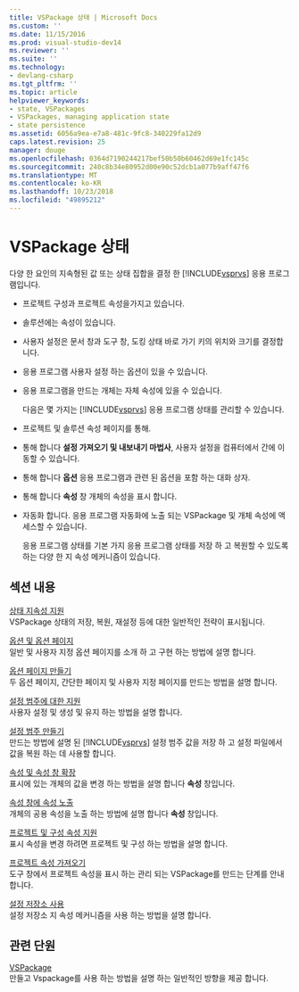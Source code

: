 ```yaml
---
title: VSPackage 상태 | Microsoft Docs
ms.custom: ''
ms.date: 11/15/2016
ms.prod: visual-studio-dev14
ms.reviewer: ''
ms.suite: ''
ms.technology:
- devlang-csharp
ms.tgt_pltfrm: ''
ms.topic: article
helpviewer_keywords:
- state, VSPackages
- VSPackages, managing application state
- state persistence
ms.assetid: 6056a9ea-e7a8-481c-9fc8-340229fa12d9
caps.latest.revision: 25
manager: douge
ms.openlocfilehash: 0364d7190244217bef50b50b60462d69e1fc145c
ms.sourcegitcommit: 240c8b34e80952d00e90c52dcb1a077b9aff47f6
ms.translationtype: MT
ms.contentlocale: ko-KR
ms.lasthandoff: 10/23/2018
ms.locfileid: "49895212"
---
```

# <a name="vspackage-state"></a>VSPackage 상태
다양 한 요인의 지속형된 값 또는 상태 집합을 결정 한 [!INCLUDE[vsprvs](../includes/vsprvs-md.md)] 응용 프로그램입니다.  
  
- 프로젝트 구성과 프로젝트 속성을가지고 있습니다.  
  
- 솔루션에는 속성이 있습니다.  
  
- 사용자 설정은 문서 창과 도구 창, 도킹 상태 바로 가기 키의 위치와 크기를 결정합니다.  
  
- 응용 프로그램 사용자 설정 하는 옵션이 있을 수 있습니다.  
  
- 응용 프로그램을 만드는 개체는 자체 속성에 있을 수 있습니다.  
  
  다음은 몇 가지는 [!INCLUDE[vsprvs](../includes/vsprvs-md.md)] 응용 프로그램 상태를 관리할 수 있습니다.  
  
- 프로젝트 및 솔루션 속성 페이지를 통해.  
  
- 통해 합니다 **설정 가져오기 및 내보내기 마법사**, 사용자 설정을 컴퓨터에서 간에 이동할 수 있습니다.  
  
- 통해 합니다 **옵션** 응용 프로그램과 관련 된 옵션을 포함 하는 대화 상자.  
  
- 통해 합니다 **속성** 창 개체의 속성을 표시 합니다.  
  
- 자동화 합니다. 응용 프로그램 자동화에 노출 되는 VSPackage 및 개체 속성에 액세스할 수 있습니다.  
  
  응용 프로그램 상태를 기본 가지 응용 프로그램 상태를 저장 하 고 복원할 수 있도록 하는 다양 한 지 속성 메커니즘이 있습니다.  
  
## <a name="in-this-section"></a>섹션 내용  
 [상태 지속성 지원](../misc/support-for-state-persistence.md)  
 VSPackage 상태의 저장, 복원, 재설정 등에 대한 일반적인 전략이 표시됩니다.  
  
 [옵션 및 옵션 페이지](../extensibility/internals/options-and-options-pages.md)  
 일반 및 사용자 지정 옵션 페이지를 소개 하 고 구현 하는 방법에 설명 합니다.  
  
 [옵션 페이지 만들기](../extensibility/creating-an-options-page.md)  
 두 옵션 페이지, 간단한 페이지 및 사용자 지정 페이지를 만드는 방법을 설명 합니다.  
  
 [설정 범주에 대한 지원](../misc/support-for-settings-categories.md)  
 사용자 설정 및 생성 및 유지 하는 방법을 설명 합니다.  
  
 [설정 범주 만들기](../extensibility/creating-a-settings-category.md)  
 만드는 방법에 설명 된 [!INCLUDE[vsprvs](../includes/vsprvs-md.md)] 설정 범주 값을 저장 하 고 설정 파일에서 값을 복원 하는 데 사용할 합니다.  
  
 [속성 및 속성 창 확장](../extensibility/extending-properties-and-the-property-window.md)  
 표시에 있는 개체의 값을 변경 하는 방법을 설명 합니다 **속성** 창입니다.  
  
 [속성 창에 속성 노출](../extensibility/exposing-properties-to-the-properties-window.md)  
 개체의 공용 속성을 노출 하는 방법에 설명 합니다 **속성** 창입니다.  
  
 [프로젝트 및 구성 속성 지원](../extensibility/internals/support-for-project-and-configuration-properties.md)  
 표시 속성을 변경 하려면 프로젝트 및 구성 하는 방법을 설명 합니다.  
  
 [프로젝트 속성 가져오기](../extensibility/getting-project-properties.md)  
 도구 창에서 프로젝트 속성을 표시 하는 관리 되는 VSPackage를 만드는 단계를 안내 합니다.  
  
 [설정 저장소 사용](../extensibility/using-the-settings-store.md)  
 설정 저장소 지 속성 메커니즘을 사용 하는 방법을 설명 합니다.  
  
## <a name="related-sections"></a>관련 단원  
 [VSPackage](../extensibility/internals/vspackages.md)  
 만들고 Vspackage를 사용 하는 방법을 설명 하는 일반적인 방향을 제공 합니다.